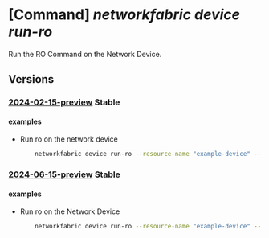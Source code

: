 # [Command] _networkfabric device run-ro_

Run the RO Command on the Network Device.

## Versions

### [2024-02-15-preview](/Resources/mgmt-plane/L3N1YnNjcmlwdGlvbnMve30vcmVzb3VyY2Vncm91cHMve30vcHJvdmlkZXJzL21pY3Jvc29mdC5tYW5hZ2VkbmV0d29ya2ZhYnJpYy9uZXR3b3JrZGV2aWNlcy97fS9ydW5yb2NvbW1hbmQ=/2024-02-15-preview.xml) **Stable**

<!-- mgmt-plane /subscriptions/{}/resourcegroups/{}/providers/microsoft.managednetworkfabric/networkdevices/{}/runrocommand 2024-02-15-preview -->

#### examples

- Run ro on the network device
    ```bash
        networkfabric device run-ro --resource-name "example-device" --resource-group "example-rg" --ro-command "example command"
    ```

### [2024-06-15-preview](/Resources/mgmt-plane/L3N1YnNjcmlwdGlvbnMve30vcmVzb3VyY2Vncm91cHMve30vcHJvdmlkZXJzL21pY3Jvc29mdC5tYW5hZ2VkbmV0d29ya2ZhYnJpYy9uZXR3b3JrZGV2aWNlcy97fS9ydW5yb2NvbW1hbmQ=/2024-06-15-preview.xml) **Stable**

<!-- mgmt-plane /subscriptions/{}/resourcegroups/{}/providers/microsoft.managednetworkfabric/networkdevices/{}/runrocommand 2024-06-15-preview -->

#### examples

- Run ro on the Network Device
    ```bash
        networkfabric device run-ro --resource-name "example-device" --resource-group "example-rg" --ro-command "example command"
    ```
